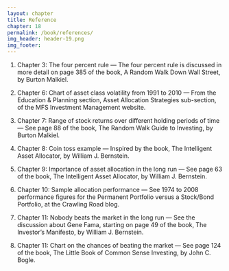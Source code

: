```yaml
---
layout: chapter
title: Reference
chapter: 18
permalink: /book/references/
img_header: header-19.png
img_footer: 
---
```


1. Chapter 3: The four percent rule — The four percent rule is discussed in more detail on page 385 of the book, A Random Walk Down Wall Street, by Burton Malkiel.

2. Chapter 6: Chart of asset class volatility from 1991 to 2010 — From the Education & Planning section, Asset Allocation Strategies sub-section, of the MFS Investment Management website.

3. Chapter 7: Range of stock returns over different holding periods of time — See page 88 of the book, The Random Walk Guide to Investing, by Burton Malkiel.

4. Chapter 8: Coin toss example — Inspired by the book, The Intelligent Asset Allocator, by William J. Bernstein.

5. Chapter 9: Importance of asset allocation in the long run — See page 63 of the book, The Intelligent Asset Allocator, by William J. Bernstein.

6. Chapter 10: Sample allocation performance — See 1974 to 2008 performance figures for the Permanent Portfolio versus a Stock/Bond Portfolio, at the Crawling Road blog.

7. Chapter 11: Nobody beats the market in the long run — See the discussion about Gene Fama, starting on page 49 of the book, The Investor’s Manifesto, by William J. Bernstein.

8. Chapter 11: Chart on the chances of beating the market — See page 124 of the book, The Little Book of Common Sense Investing, by John C. Bogle.